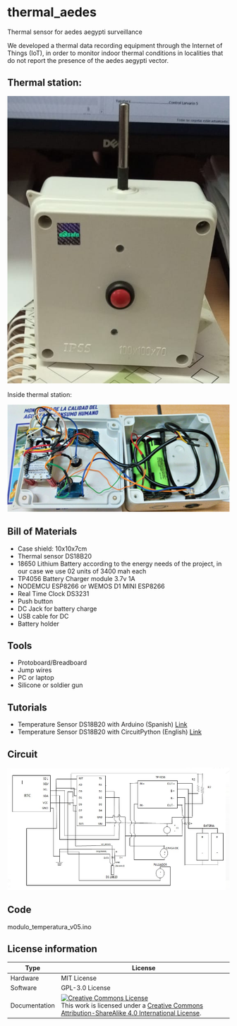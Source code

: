 # thermal_aedes
Thermal sensor for aedes aegypti surveillance

We developed a thermal data recording equipment through the Internet of Things (IoT), in order to monitor indoor thermal conditions in localities that do not report the presence of the aedes aegypti vector.

## Thermal station: 

![Thermal station](thermal_station.png)

Inside thermal station: 

![Thermal station inside](thermal_sensor_inside_web.jpg)

## Bill of Materials

* Case shield: 10x10x7cm
* Thermal sensor DS18B20
* 18650 Lithium Battery according to the energy needs of the project, in our case we use 02 units of 3400 mah each
* TP4056 Battery Charger module 3.7v 1A
* NODEMCU ESP8266 or WEMOS D1 MINI ESP8266
* Real Time Clock DS3231
* Push button
* DC Jack for battery charge
* USB cable for DC
* Battery holder

## Tools

* Protoboard/Breadboard
* Jump wires
* PC or laptop
* Silicone or soldier gun

## Tutorials

* Temperature Sensor DS18B20 with Arduino (Spanish) <a href="https://naylampmechatronics.com/blog/46_tutorial-sensor-digital-de-temperatura-ds18b20.html"> Link</a>
* Temperature Sensor DS18B20 with CircuitPython (English) <a href="https://learn.adafruit.com/using-ds18b20-temperature-sensor-with-circuitpython"> Link</a>


## Circuit

![circuit](circuito.png)

## Code
modulo_temperatura_v05.ino

## License information 

| **Type** | **License** |
| --- | --- |
| Hardware | MIT License|
| Software | GPL-3.0 License |
| Documentation | <a rel="license" href="https://creativecommons.org/licenses/by-sa/4.0/?ref=chooser-v1"><img alt="Creative Commons License" style="border-width:0" src="https://i.creativecommons.org/l/by-sa/4.0/88x31.png" /></a><br />This work is licensed under a <a rel="license" href="https://creativecommons.org/licenses/by-sa/4.0/?ref=chooser-v1">Creative Commons Attribution-ShareAlike 4.0 International License</a>. |
